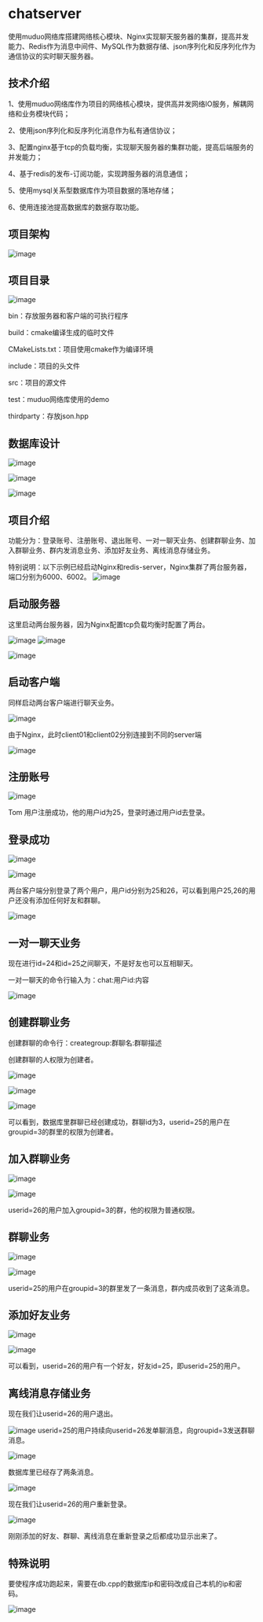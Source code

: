 # chatserver
使用muduo网络库搭建网络核心模块、Nginx实现聊天服务器的集群，提高并发能力、Redis作为消息中间件、MySQL作为数据存储、json序列化和反序列化作为通信协议的实时聊天服务器。
## 技术介绍
1、使用muduo网络库作为项目的网络核心模块，提供高并发网络IO服务，解耦网络和业务模块代码；

2、使用json序列化和反序列化消息作为私有通信协议；

3、配置nginx基于tcp的负载均衡，实现聊天服务器的集群功能，提高后端服务的并发能力；

4、基于redis的发布-订阅功能，实现跨服务器的消息通信；

5、使用mysql关系型数据库作为项目数据的落地存储；

6、使用连接池提高数据库的数据存取功能。


## 项目架构
![image](https://github.com/user-attachments/assets/13933448-3717-4eef-8355-d0c69e948972)

## 项目目录
![image](https://github.com/user-attachments/assets/5ea82c5e-5bf2-4903-8e33-20c0c6b486ec)

bin：存放服务器和客户端的可执行程序

build：cmake编译生成的临时文件

CMakeLists.txt：项目使用cmake作为编译环境

include：项目的头文件

src：项目的源文件

test：muduo网络库使用的demo

thirdparty：存放json.hpp

## 数据库设计
![image](https://github.com/user-attachments/assets/c39934ff-13b5-4b04-bc9a-8a963034c47a)

![image](https://github.com/user-attachments/assets/6bd84d5d-1fe9-46a5-962a-7993727f9cd0)

![image](https://github.com/user-attachments/assets/12c254a4-e44d-41c1-b928-d01af3123227)

## 项目介绍
功能分为：登录账号、注册账号、退出账号、一对一聊天业务、创建群聊业务、加入群聊业务、群内发消息业务、添加好友业务、离线消息存储业务。

特别说明：以下示例已经启动Nginx和redis-server，Nginx集群了两台服务器，端口分别为6000、6002。
![image](https://github.com/user-attachments/assets/99d9a429-62f2-4e1c-807f-4c9567483771)


## 启动服务器
这里启动两台服务器，因为Nginx配置tcp负载均衡时配置了两台。

![image](https://github.com/user-attachments/assets/82363bd5-0c09-4b5f-8e80-57b1aff31fc0)
![image](https://github.com/user-attachments/assets/dda5b5e5-7d58-40e1-b76b-97a2ca04dffd)

![image](https://github.com/user-attachments/assets/849e2ffd-8ca7-4dfc-b336-5edc8d9ea06d)

## 启动客户端
同样启动两台客户端进行聊天业务。

![image](https://github.com/user-attachments/assets/b81aa0e0-0d38-46bf-9ff6-9c1644b6128d)

由于Nginx，此时client01和client02分别连接到不同的server端

![image](https://github.com/user-attachments/assets/c9d0422a-1066-4f6e-be51-afdf3e963af0)


## 注册账号
![image](https://github.com/user-attachments/assets/6c682d21-2e24-4666-a3a5-7057964304bf)

Tom 用户注册成功，他的用户id为25，登录时通过用户id去登录。

## 登录成功
![image](https://github.com/user-attachments/assets/e6943952-e151-4d47-bd5c-825d6953246c)

![image](https://github.com/user-attachments/assets/cf44bb82-31c8-4795-b6ba-6159ae515f61)

两台客户端分别登录了两个用户，用户id分别为25和26，可以看到用户25,26的用户还没有添加任何好友和群聊。

![image](https://github.com/user-attachments/assets/f284b6cd-9f3b-4692-a85a-c8daea292aac)

## 一对一聊天业务
现在进行id=24和id=25之间聊天，不是好友也可以互相聊天。

一对一聊天的命令行输入为：chat:用户id:内容

![image](https://github.com/user-attachments/assets/77ae6c50-bbd5-476e-9063-8a55ef10f6c0)

## 创建群聊业务
创建群聊的命令行：creategroup:群聊名:群聊描述

创建群聊的人权限为创建者。

![image](https://github.com/user-attachments/assets/e7c97a3e-3e6d-4447-84b9-4cc2d5866aa1)

![image](https://github.com/user-attachments/assets/6eae6966-3451-4c8f-a8ce-28d76f612f34)

![image](https://github.com/user-attachments/assets/f41fcc92-ccf8-467a-97ff-e1f5b2bebf36)

可以看到，数据库里群聊已经创建成功，群聊id为3，userid=25的用户在groupid=3的群里的权限为创建者。

## 加入群聊业务
![image](https://github.com/user-attachments/assets/bff2b57f-aa40-472f-b976-f5c080008c9c)

![image](https://github.com/user-attachments/assets/98ba1698-d804-4d56-ab31-325a281d880d)

userid=26的用户加入groupid=3的群，他的权限为普通权限。

## 群聊业务
![image](https://github.com/user-attachments/assets/1aa5f9d9-911e-48d9-a8de-3e2ba714a90e)

![image](https://github.com/user-attachments/assets/17de795b-c741-4b9d-a238-c24be8f1752f)

userid=25的用户在groupid=3的群里发了一条消息，群内成员收到了这条消息。

## 添加好友业务
![image](https://github.com/user-attachments/assets/329cf5fc-3c65-437f-92d3-d3036ae387a8)


![image](https://github.com/user-attachments/assets/aba52fd2-5b72-49ab-94db-988cbb39685c)


可以看到，userid=26的用户有一个好友，好友id=25，即userid=25的用户。

## 离线消息存储业务
现在我们让userid=26的用户退出。

![image](https://github.com/user-attachments/assets/5674b787-59a4-47bf-9801-e7cbf33035fb)
userid=25的用户持续向userid=26发单聊消息，向groupid=3发送群聊消息。

![image](https://github.com/user-attachments/assets/d780b00a-8d83-47fd-990a-a27713827696)

数据库里已经存了两条消息。

![image](https://github.com/user-attachments/assets/84297d74-8d4f-4326-ab51-99cb4d72574d)

现在我们让userid=26的用户重新登录。

![image](https://github.com/user-attachments/assets/4600d390-2611-450c-8d50-e69329180785)

刚刚添加的好友、群聊、离线消息在重新登录之后都成功显示出来了。

## 特殊说明
要使程序成功跑起来，需要在db.cpp的数据库ip和密码改成自己本机的ip和密码。

![image](https://github.com/user-attachments/assets/32b2e876-f06f-4e46-b02b-e6819a154d4a)
